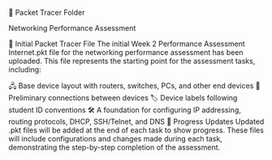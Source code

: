 📁 Packet Tracer Folder

Networking Performance Assessment

📌 Initial Packet Tracer File
The initial Week 2 Performance Assessment Internet.pkt file for the networking performance assessment has been uploaded. This file represents the starting point for the assessment tasks, including:

🖧 Base device layout with routers, switches, PCs, and other end devices
🔌 Preliminary connections between devices
🏷️ Device labels following student ID conventions
🛠️ A foundation for configuring IP addressing, routing protocols, DHCP, SSH/Telnet, and DNS
🔄 Progress Updates
Updated .pkt files will be added at the end of each task to show progress. These files will include configurations and changes made during each task, demonstrating the step-by-step completion of the assessment.
